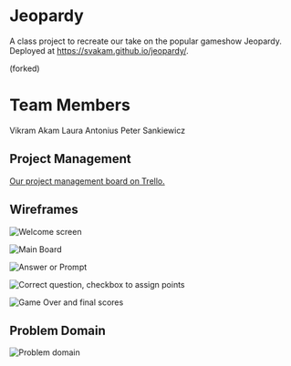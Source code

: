# Jeopardy
A class project to recreate our take on the popular gameshow Jeopardy. Deployed at https://svakam.github.io/jeopardy/.

(forked)

# Team Members
Vikram Akam
Laura Antonius
Peter Sankiewicz

## Project Management

[Our project management board on Trello.](https://trello.com/b/kHg228gG/project-management)

## Wireframes

![Welcome screen](img/welcome.png)

![Main Board](img/main_board.png)

![Answer or Prompt](img/answer_prompt.png)

![Correct question, checkbox to assign points](img/correct_question_plus_checkbox.png)

![Game Over and final scores](img/game_over_plus_final_scores.png)

## Problem Domain
![Problem domain](img/problem_domain.jpg)

